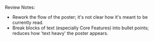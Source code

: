Review Notes:

- Rework the flow of the poster; it's not clear how it's meant to be currently read.
- Break blocks of text (especially Core Features) into bullet points; reduces how 'text heavy' the poster appears.
